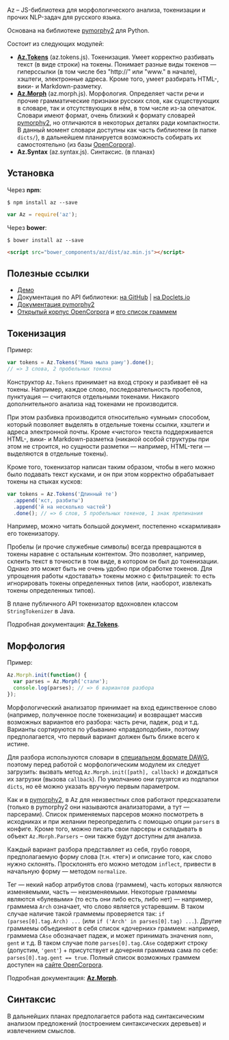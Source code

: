 Az – JS-библиотека для морфологического анализа, токенизации и прочих NLP-задач для русского языка.

Основана на библиотеке [pymorphy2](https://github.com/kmike/pymorphy2) для Python.

Состоит из следующих модулей:
- [**Az.Tokens**](https://github.com/deNULL/Az.js/wiki/Az.Tokens) (az.tokens.js). Токенизация. Умеет корректно разбивать текст (в виде строки) на токены. Понимает разные виды токенов — гиперссылки (в том числе без "http://" или "www." в начале), хэштеги, электронные адреса. Кроме того, умеет разбирать HTML-, вики- и Markdown-разметку.
- [**Az.Morph**](https://github.com/deNULL/Az.js/wiki/Az.Morph) (az.morph.js). Морфология. Определяет части речи и прочие грамматические признаки русских слов, как существующих в словаре, так и отсутствующих в нём, в том числе из-за опечаток. Словари имеют формат, очень близкий к формату словарей [pymorphy2](https://github.com/kmike/pymorphy2), но отличаются в некоторых деталях ради компактности. В данный момент словари доступны как часть библиотеки (в папке `dicts/`), в дальнейшем планируется возможность собирать их самостоятельно (из базы [OpenCorpora](http://opencorpora.org/)).
- **Az.Syntax** (az.syntax.js). Синтаксис. (в планах)

## Установка

Через **npm**:
```
$ npm install az --save
```

```js
var Az = require('az');
```

Через **bower**:
```
$ bower install az --save
```

```html
<script src="bower_components/az/dist/az.min.js"></script>
```

## Полезные ссылки

- [Демо](https://denull.github.io/Az.js/)
- Документация по API библиотеки: [на GitHub](https://github.com/deNULL/Az.js/wiki/) | [на Doclets.io](https://doclets.io/deNULL/Az.js/master)
- [Документация pymorphy2](http://pymorphy2.readthedocs.io/en/latest/user/index.html)
- [Открытый корпус OpenCorpora](http://opencorpora.org/) и [его список граммем](http://opencorpora.org/dict.php?act=gram)

## Токенизация

Пример:
```js
var tokens = Az.Tokens('Мама мыла раму').done();
// => 3 слова, 2 пробельных токена
```

Конструктор `Az.Tokens` принимает на вход строку и разбивает её на токены. Например, каждое слово, последовательность пробелов, пунктуация — считаются отдельными токенами. Никакого дополнительного анализа над токенами не производится.

При этом разбивка производится относительно «умным» способом, который позволяет выделять в отдельные токены ссылки, хэштеги и адреса электронной почты. Кроме «чистого» текста поддерживается HTML-, вики- и Markdown-разметка (никакой особой структуры при этом не строится, но сущности разметки — например, HTML-теги — выделяются в отдельные токены).

Кроме того, токенизатор написан таким образом, чтобы в него можно было подавать текст кусками, и он при этом корректно обрабатывает токены на стыках кусков:
```js
var tokens = Az.Tokens('Длинный те')
  .append('кст, разбиты')
  .append('й на несколько частей')
  .done(); // => 6 слов, 5 пробельных токенов, 1 знак препинания
```
Например, можно читать большой документ, постепенно «скармливая» его токенизатору.

Пробелы (и прочие служебные символы) всегда превращаются в токены наравне с остальным контентом. Это позволяет, например, склеить текст в точности в том виде, в котором он был до токенизации. Однако это может быть не очень удобно при обработке токенов. Для упрощения работы «доставать» токены можно с фильтрацией: то есть игнорировать токены определенных типов (или, наоборот, извлекать токены определенных типов).

В плане публичного API токенизатор вдохновлен классом ```StringTokenizer``` в Java.

Подробная документация: [**Az.Tokens**](https://github.com/deNULL/Az.js/wiki/Az.Tokens).

## Морфология

Пример:
```js
Az.Morph.init(function() {
  var parses = Az.Morph('стали');
  console.log(parses); // => 6 вариантов разбора
});
```

Морфологический анализатор принимает на вход единственное слово (например, полученное после токенизации) и возвращает массив возможных вариантов его разбора: часть речи, падеж, род и т.д. Варианты сортируются по убыванию «правдоподобия», поэтому предполагается, что первый вариант должен быть ближе всего к истине.

Для разбора используются словари в [специальном формате DAWG](http://pymorphy2.readthedocs.io/en/latest/internals/dict.html#id12), поэтому перед работой с морфологическим модулем их следует загрузить: вызвать метод `Az.Morph.init([path], callback)` и дождаться их загрузки (вызова `callback`). По умолчанию они грузятся из подпапки `dicts`, но её можно указать вручную первым параметром.

Как и в [pymorphy2](http://pymorphy2.readthedocs.io/en/latest/internals/prediction.html), в Az для неизвестных слов работают предсказатели (только в pymorphy2 они называются анализаторами, а тут — парсерами). Список применяемых парсеров можно посмотреть в исходниках и при желании переопределить с помощью опции `parsers` в конфиге. Кроме того, можно писать свои парсеры и складывать в объект `Az.Morph.Parsers` – они также будут доступны для анализа.

Каждый вариант разбора представляет из себя, грубо говоря, предполагаемую форму слова (т.н. «тег») и описание того, как слово нужно склонять. Просклонять его можно методом `inflect`, привести в начальную форму — методом `normalize`.

Тег — некий набор атрибутов слова (граммем), часть которых являются изменяемыми, часть — неизменяемыми. Некоторые граммемы являются «булевыми» (то есть они либо есть, либо нет) — например, граммема `Arch` означает, что слово является устаревшим. В таком случае наличие такой граммемы проверяется так: `if (parses[0].tag.Arch) ...` (или `if ('Arch' in parses[0].tag) ...`). Другие граммемы объединяют в себя список «дочерних» граммем: например, граммема `CAse` обозначает падеж, и может принимать значения `nomn`, `gent` и т.д. В таком случае поле `parses[0].tag.CAse` содержит строку (допустим, `'gent'`) + присутствует и дочерняя граммема сама по себе: `parses[0].tag.gent == true`. Полный список возможных граммем доступен на [сайте OpenCorpora](http://opencorpora.org/dict.php?act=gram).

Подробная документация: [**Az.Morph**](https://github.com/deNULL/Az.js/wiki/Az.Morph).

## Синтаксис

В дальнейших планах предполагается работа над синтаксическим анализом предложений (построением синтаксических деревьев) и извлечением смыслов.

